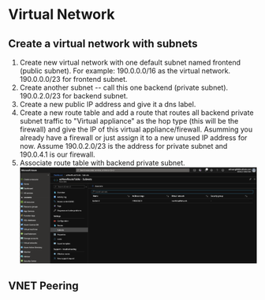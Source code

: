 # Virtual Network


## Create a virtual network with subnets
1. Create new virtual network with one default subnet named frontend (public subnet).  For example: 190.0.0.0/16 as the virtual network.  190.0.0.0/23 for frontend subnet. 
2. Create another subnet -- call this one backend (private subnet).  190.0.2.0/23 for backend subnet.
3. Create a new public IP address and give it a dns label.  
4. Create a new route table and add a route that routes all backend private subnet traffic to "Virtual appliance" as the hop type (this will be the firewall) and give the IP of this virtual appliance/firewall.  Asumming you already have a firewall or just assign it to a new unused IP address for now.  Assume 190.0.2.0/23 is the address for private subnet and 190.0.4.1 is our firewall.    
5. Associate route table with backend private subnet.     
![backend subnet](images/backend-subnet.png) 

## VNET Peering

